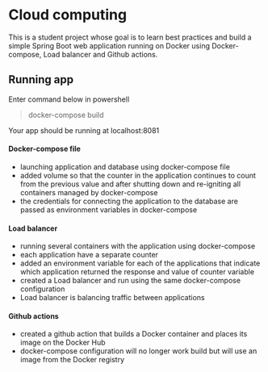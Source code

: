 # Cloud computing

This is a student project whose goal is to learn best practices and build a simple Spring Boot web application running on Docker using Docker-compose, Load balancer and Github actions.

## Running app
Enter command below in powershell 
> docker-compose build

Your app should be running at localhost:8081

#### Docker-compose file
- launching application and database using docker-compose file
- added volume so that the counter in the application continues to count from the previous value and after shutting down and re-igniting all containers managed by docker-compose
- the credentials for connecting the application to the database are passed as environment variables in docker-compose

#### Load balancer
- running several containers with the application using docker-compose
- each application have a separate counter
- added an environment variable for each of the applications that indicate which application returned the response and value of counter variable
- created a Load balancer and run using the same docker-compose configuration
- Load balancer is balancing traffic between applications 

#### Github actions
- created a github action that builds a Docker container and places its image on the Docker Hub
- docker-compose configuration will no longer work build but will use an image from the Docker registry 

